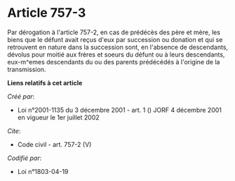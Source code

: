# Article 757-3

Par dérogation à l'article 757-2, en cas de prédécès des père et mère, les biens que le défunt avait reçus d'eux par
succession ou donation et qui se retrouvent en nature dans la succession sont, en l'absence de descendants, dévolus pour
moitié aux frères et soeurs du défunt ou à leurs descendants, eux-m^emes descendants du ou des parents prédécédés à l'origine
de la transmission.

**Liens relatifs à cet article**

_Créé par_:

  - Loi n°2001-1135 du 3 décembre 2001 - art. 1 () JORF 4 décembre 2001 en vigueur le 1er juillet 2002

_Cite_:

  - Code civil - art. 757-2 (V)

_Codifié par_:

  - Loi n°1803-04-19
